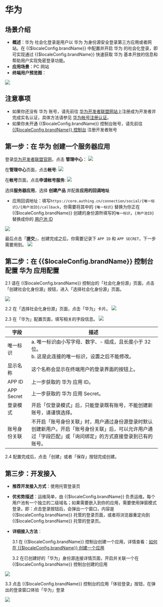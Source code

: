 # 华为 

<LastUpdated />

## 场景介绍

- **概述**：华为 社会化登录是用户以 华为 为身份源安全登录第三方应用或者网站。在 {{$localeConfig.brandName}} 中配置并开启 华为 的社会化登录，即可实现通过 {{$localeConfig.brandName}} 快速获取 华为 基本开放的信息和帮助用户实现免密登录功能。
- **应用场景**：PC 网站
- **终端用户预览图**：

![](./images/login-app-1.jpeg)

## 注意事项

- 如果你还没有 华为 账号，请先前往 [华为开发者联盟网站](https://developer.huawei.com/consumer/cn)上注册成为开发者并完成实名认证，具体方法请参见 [华为帐号注册认证](https://developer.huawei.com/consumer/cn/doc/start/registration-and-verification-0000001053628148)。
- 如果你未开通 {{$localeConfig.brandName}} 控制台账号，请先前往 [{{$localeConfig.brandName}} 控制台](https://authing.cn/) 注册开发者账号

## 第一步：在 华为 创建一个服务器应用

登录[华为开发者联盟官网](https://developer.huawei.com/consumer/cn/)，点击 **管理中心**：
![](./images/open-manage-center-1.jpeg)

在**管理中心**页面，点击**帐号**:
![](./images/open-account-1.jpeg)

在**帐号**页面，点击**申请帐号服务**:
![](./images/apply-account-1.jpeg)

选择**服务器应用**，选择 **创建产品** 并配置**应用的回调地址**
- 应用回调地址：填写`https://core.authing.cn/connection/social/{唯一标识}/{用户池ID}/callback`，你需要将其中的 `{唯一标识}` 替换为你正在 {{$localeConfig.brandName}} 创建的身份源所填写的`唯一标识`，`{用户池ID}` 替换成你的 [用户池 ID](/guides/faqs/get-userpool-id-and-secret.md)

![](./images/create-client-1.jpeg)


最后点击「**提交**」，创建完成之后，你需要记录下 `APP ID` 和 `APP SECRET`，下一步需要用到。
![](./images/get-client-info.jpeg)

## 第二步：在 {{$localeConfig.brandName}} 控制台配置 华为 应用配置

2.1 请在 {{$localeConfig.brandName}} 控制台的「社会化身份源」页面，点击「创建社会化身份源」按钮，进入「选择社会化身份源」页面。

![](~@imagesZhCn/guides/connections/create-social-idp.jpg)

2.2 在「选择社会化身份源」页面，点击「华为」卡片。
![](./images/add-app-1.jpeg)

2.3 在「华为」配置页面，填写相关的字段信息。
![](./images/add-app-2.jpeg)

| 字段          | 描述|
| ------------- | ------------------ |
| 唯一标识      | a. 唯一标识由小写字母、数字、- 组成，且长度小于 32 位。<br />b. 这是此连接的唯一标识，设置之后不能修改。|
| 显示名称      | 这个名称会显示在终端用户的登录界面的按钮上。  |
| APP ID     | 上一步获取的 华为 应用 ID。 |
| APP Secret | 上一步获取的 华为 应用 Secret。 |
| 登录模式      | 开启「仅登录模式」后，只能登录既有账号，不能创建新账号，请谨慎选择。 |
| 账号身份关联  | 不开启「账号身份关联」时，用户通过身份源登录时默认创建新用户。开启「账号身份关联」后，可以允许用户通过「字段匹配」或「询问绑定」的方式直接登录到已有的账号。 |

2.4 配置完成后，点击「创建」或者「保存」按钮完成创建。

## 第三步：开发接入

- **推荐开发接入方式**：使用托管登录页
- **优劣势描述**：运维简单，由 {{$localeConfig.brandName}} 负责运维。每个用户池有一个独立的二级域名；如果需要嵌入到你的应用，需要使用弹窗模式登录，即：点击登录按钮后，会弹出一个窗口，内容是 {{$localeConfig.brandName}} 托管的登录页面，或者将浏览器重定向到 {{$localeConfig.brandName}} 托管的登录页。
- **详细接入方法**：

  3.1 在 {{$localeConfig.brandName}} 控制台创建一个应用，详情查看：[如何在 {{$localeConfig.brandName}} 创建一个应用](/guides/app-new/create-app/create-app.md)

  3.2 在已创建好的「华为」身份源连接详情页面，开启并关联一个在 {{$localeConfig.brandName}} 控制台创建的应用

![](./images/connect-app.jpeg)

  3.3 点击 {{$localeConfig.brandName}} 控制台的应用「体验登录」按钮，在弹出的登录窗口体验「华为」登录

![](./images/test-huawei.jpeg)
  
